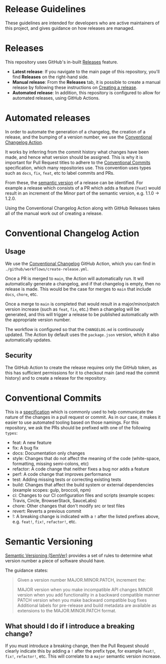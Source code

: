 # Release Guidelines

These guidelines are intended for developers who are active maintainers of this project, and gives guidance on how releases are managed.

# Releases

This repository uses GitHub's in-built [Releases](https://docs.github.com/en/repositories/releasing-projects-on-github/managing-releases-in-a-repository) feature.

- **Latest release**: If you navigate to the main page of this repository, you'll find **Releases** on the right-hand side.
- **Manual release**: From the **Releases** tab, it is possible to create a manual release by following these instructions on [Creating a release](https://docs.github.com/en/repositories/releasing-projects-on-github/managing-releases-in-a-repository#creating-a-release).
- **Automated release**: In addition, this repository is configured to allow for automated releases, using GitHub Actions.

# Automated releases

In order to automate the generation of a changelog, the creation of a release, and the bumping of a version number, we use the [Conventional Changelog Action](https://github.com/TriPSs/conventional-changelog-action).

It works by inferring from the commit history what changes have been made, and hence what version should be assigned. This is why it is important for Pull Request titles to adhere to the [Conventional Commits](https://www.conventionalcommits.org/en/v1.0.0/) specification, which many repositories use. This convention uses types such as `docs`, `fix`, `feat`, etc to label commits and PRs.

From these, the [semantic version](https://semver.org/) of a release can be identified. For example a release which consists of a PR which adds a feature (`feat`) would result in an increment of the Minor part of the semantic version, e.g. 1.1.0 -> 1.2.0.

Using the Conventional Changelog Action along with GitHub Releases takes all of the manual work out of creating a release.

# Conventional Changelog Action

## Usage

We use the [Conventional Changelog](https://github.com/TriPSs/conventional-changelog-action) GitHub Action, which you can find in `./github/workflows/create-release.yml`.

Once a PR is merged to `main`, the Action will automatically run. It will automatically generate a changelog, and if that changelog is empty, then no release is made. This would be the case for merges to `main` that include `docs`, `chore`, etc.

Once a merge to `main` is completed that would result in a major/minor/patch version increase (such as `feat`, `fix`, etc.) then a changelog will be generated, and this will trigger a release to be published automatically with the appropriate version number.

The workflow is configured so that the `CHANGELOG.md` is continuously updated. The Action by default uses the `package.json` version, which it also automatically updates.

## Security

The GitHub Action to create the release requires only the GitHub token, as this has sufficient permissions for it to checkout main (and read the commit history) and to create a release for the repository.

# Conventional Commits

This is a [specification](https://www.conventionalcommits.org/en/v1.0.0/) which is commonly used to help communicate the nature of the changes in a pull request or commit. As in our case, it makes it easier to use automated tooling based on those namings. For this repository, we ask the PRs should be prefixed with one of the following `types`:
  * feat: A new feature
  * fix: A bug fix
  * docs: Documentation only changes
  * style: Changes that do not affect the meaning of the code (white-space, formatting, missing semi-colons, etc)
  * refactor: A code change that neither fixes a bug nor adds a feature
  * perf: A code change that improves performance
  * test: Adding missing tests or correcting existing tests
  * build: Changes that affect the build system or external dependencies (example scopes: gulp, broccoli, npm)
  * ci: Changes to our CI configuration files and scripts (example scopes: Travis, Circle, BrowserStack, SauceLabs)
  * chore: Other changes that don't modify src or test files
  * revert: Reverts a previous commit
  * !: A breaking change is indicated with a `!` after the listed prefixes above, e.g. `feat!`, `fix!`, `refactor!`, etc.


# Semantic Versioning

[Semantic Versioning (SemVer)](https://semver.org/) provides a set of rules to determine what version number a piece of software should have.

The guidance states:

> Given a version number MAJOR.MINOR.PATCH, increment the:
>
> MAJOR version when you make incompatible API changes
> MINOR version when you add functionality in a backward compatible manner
> PATCH version when you make backward compatible bug fixes
> Additional labels for pre-release and build metadata are available as extensions to the MAJOR.MINOR.PATCH format.

## What should I do if I introduce a breaking change?

If you must introduce a breaking change, then the Pull Request should clearly indicate this by adding a `!` after the prefix type, for example `feat!`, `fix!`, `refactor!`, etc. This will correlate to a `major` semantic version increase.
